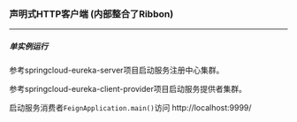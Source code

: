 ### 声明式HTTP客户端 (内部整合了Ribbon)

---

##### 单实例运行

参考springcloud-eureka-server项目启动服务注册中心集群。

参考springcloud-eureka-client-provider项目启动服务提供者集群。

启动服务消费者`FeignApplication.main()`访问 http://localhost:9999/